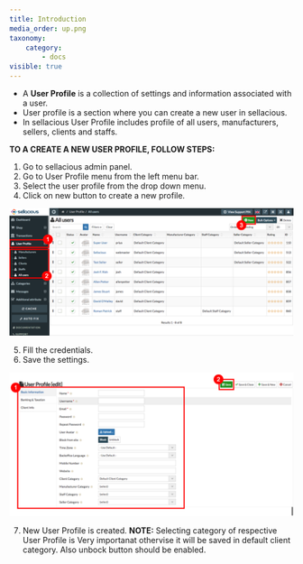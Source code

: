 ```yaml
---
title: Introduction
media_order: up.png
taxonomy:
    category:
        - docs
visible: true
---
```


* A **User Profile** is a collection of settings and information associated with a user.
* User profile is a section where you can create a new user in sellacious. 
* In sellacious User Profile includes profile of  all users, manufacturers, sellers, clients and staffs.

**TO A CREATE A NEW USER PROFILE, FOLLOW STEPS:**

1. Go to sellacious admin panel.
2. Go to User Profile menu from the left menu bar.
3. Select the user profile from the drop down menu.
4. Click on new button to create a new profile.

![](up.png)

5. Fill the credentials.
6. Save the settings.

![](up1.png)

7. New User Profile is created.
**NOTE:** Selecting category of respective User Profile is Very importanat othervise it will be saved in default client category. Also unbock button should be enabled.

